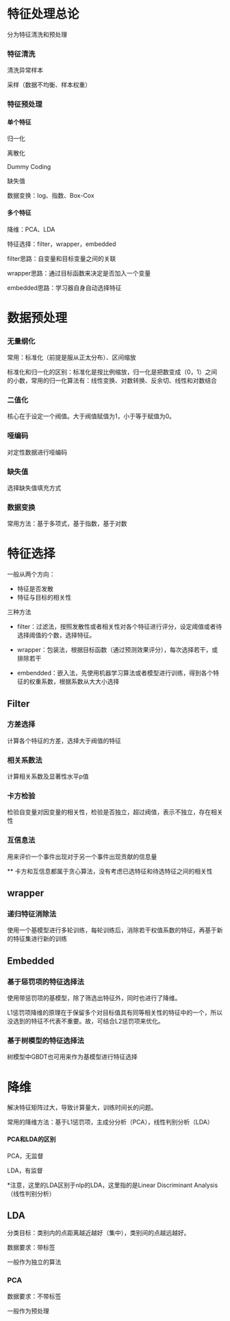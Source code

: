 # 特征处理总论

分为特征清洗和预处理

### 特征清洗

清洗异常样本

采样（数据不均衡、样本权重）

### 特征预处理

#### 单个特征

归一化

离散化

Dummy Coding

缺失值

数据变换：log、指数、Box-Cox

#### 多个特征

降维：PCA、LDA

特征选择：filter，wrapper，embedded

filter思路：自变量和目标变量之间的关联

wrapper思路：通过目标函数来决定是否加入一个变量

embedded思路：学习器自身自动选择特征

# 数据预处理

### 无量纲化

常用：标准化（前提是服从正太分布）、区间缩放

标准化和归一化的区别：标准化是按比例缩放，归一化是把数变成（0，1）之间的小数，常用的归一化算法有：线性变换、对数转换、反余切、线性和对数结合

### 二值化

核心在于设定一个阀值。大于阀值赋值为1，小于等于赋值为0。

### 哑编码

对定性数据进行哑编码

### 缺失值

选择缺失值填充方式

### 数据变换

常用方法：基于多项式，基于指数，基于对数

# 特征选择

一般从两个方向：

* 特征是否发散
* 特征与目标的相关性

三种方法

* filter：过滤法，按照发散性或者相关性对各个特征进行评分，设定阈值或者待选择阈值的个数，选择特征。

* wrapper：包装法，根据目标函数（通过预测效果评分），每次选择若干，或排除若干

* embendded：嵌入法，先使用机器学习算法或者模型进行训练，得到各个特征的权重系数，根据系数从大大小选择

## Filter

### 方差选择

计算各个特征的方差，选择大于阀值的特征

### 相关系数法

计算相关系数及显著性水平p值

### 卡方检验

检验自变量对因变量的相关性，检验是否独立，超过阀值，表示不独立，存在相关性

### 互信息法

用来评价一个事件出现对于另一个事件出现贡献的信息量

\*\* 卡方和互信息都属于贪心算法，没有考虑已选特征和待选特征之间的相关性

## wrapper

### 递归特征消除法

使用一个基模型进行多轮训练，每轮训练后，消除若干权值系数的特征，再基于新的特征集进行新的训练

## Embedded

### 基于惩罚项的特征选择法

使用带惩罚项的基模型，除了筛选出特征外，同时也进行了降维。

L1惩罚项降维的原理在于保留多个对目标值具有同等相关性的特征中的一个，所以没选到的特征不代表不重要。故，可结合L2惩罚项来优化。

### 基于树模型的特征选择法

树模型中GBDT也可用来作为基模型进行特征选择

# 降维

解决特征矩阵过大，导致计算量大，训练时间长的问题。

常用的降维方法：基于L1惩罚项，主成分分析（PCA），线性判别分析（LDA）

#### PCA和LDA的区别

PCA，无监督

LDA，有监督

\*注意，这里的LDA区别于nlp的LDA，这里指的是Linear Discriminant Analysis（线性判别分析）

## LDA

分类目标：类别内的点距离越近越好（集中），类别间的点越远越好。

数据要求：带标签

一般作为独立的算法

### PCA

数据要求：不带标签

一般作为预处理









